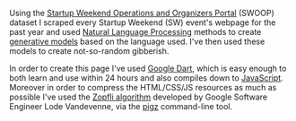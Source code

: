 Using the [Startup Weekend Operations and Organizers Portal](https://github.com/StartupWeekend/googleio_contest) (SWOOP) dataset I scraped every Startup Weekend (SW) event's webpage for the past year and used [Natural Language Processing](http://en.wikipedia.org/wiki/Natural_language_processing) methods to create [generative models](http://en.wikipedia.org/wiki/Generative_model) based on the language used. I've then used these models to create not-so-random
gibberish.

In order to create this page I've used [Google Dart](http://www.dartlang.org/), which is easy enough to both learn and use within 24 hours and also compiles down to [JavaScript](http://en.wikipedia.org/wiki/JavaScript). Moreover in order to compress the HTML/CSS/JS resources as much as possible I've used the [Zopfli algorithm](http://googledevelopers.blogspot.co.uk/2013/02/compress-data-more-densely-with-zopfli.html) developed by Google Software Engineer Lode Vandevenne,
via the [pigz](http://zlib.net/pigz/) command-line tool.
